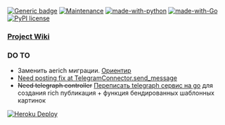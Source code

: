 [![Generic badge](https://img.shields.io/badge/codefather-labs-<COLOR>.svg)](https://t.me/cyberdine_engineering) [![Maintenance](https://img.shields.io/badge/Maintained-green.svg)](https://GitHub.com/Naereen/StrapDown.js/graphs/commit-activity)
[![made-with-python](https://img.shields.io/badge/Made%20with-Python-1f425f.svg)](https://www.python.org/) [![made-with-Go](https://img.shields.io/badge/Made%20with-Go-1f425f.svg)](http://golang.org)
[![PyPI license](https://img.shields.io/pypi/l/ansicolortags.svg)](https://pypi.python.org/pypi/ansicolortags/) 


### [Project Wiki](https://bitbucket.org/codefather-hub/telegram-cms/wiki/Home) ###


### DO TO ###

* Заменить aerich миграции. [Ориентир](https://github.com/yandex/pgmigrate)
* [Need posting fix at TelegramConnector.send_message](https://bitbucket.org/codefather-hub/telegram-cms/src/29f126ccc5f72968fd94db6c5c8b4b869885d1a8/services/telegram/connectors.py?at=feature%2Ftelegram_feed)
* ~~Need telegraph controller~~ [Переписать telegraph сервис на go](https://github.com/toby3d/telegraph) для создания rich публикация + функция бендированных шаблонных картинок


[![Heroku Deploy](https://www.herokucdn.com/deploy/button.svg)](https://heroku.com/deploy?template=https://bitbucket.org/codefather-hub/telegram-cms/src/master)